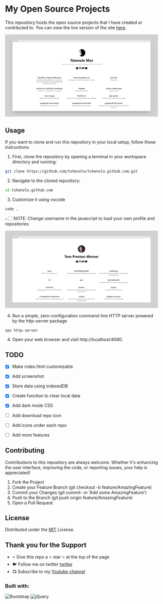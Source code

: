 # My Open Source Projects

This repository hosts the open source projects that I have created or contributed to. You can view the live version of the site [here](https://tshenolo.github.io).

![Website Screenshot](img/github_showcase_tshenolo.png)

## Usage

If you want to clone and run this repository in your local setup, follow these instructions:

1. First, clone the repository by opening a terminal in your workspace directory and running:

```bash
git clone https://github.com/tshenolo/tshenolo.github.com.git
```

2. Navigate to the cloned repository:

```bash
cd tshenolo.github.com
```

3. Customize it using vscode
```bash
code .
```

👉🏻 NOTE: Change username in the javascript to load your own profile and repositories

![Website Screenshot](img/github_showcase_mojombo.png)


4. Run a simple, zero-configuration command-line HTTP server powered by the http-server package 
```bash
npx http-server
```

4. Open your web browser and visit http://localhost:8080.

## TODO
- [x] Make index.html customizable  
- [x] Add screenshot  
- [x] Store data using indexedDB  
- [x] Create function to clear local data  
- [x] Add dark mode CSS 
- [ ] Add download repo icon
- [ ] Add icons under each repo
- [ ] Add more features  


## Contributing
Contributions to this repository are always welcome. Whether it's enhancing the user interface, improving the code, or reporting issues, your help is appreciated!

1. Fork the Project
2. Create your Feature Branch (git checkout -b feature/AmazingFeature)
3. Commit your Changes (git commit -m 'Add some AmazingFeature')
4. Push to the Branch (git push origin feature/AmazingFeature)
5. Open a Pull Request

## License
Distributed under the [MIT](LICENSE) License.

## Thank you for the Support
- ⭐ Give this repo a ⭐ star ⭐ at the top of the page
- 🐦 Follow me on twitter [twitter](https://twitter.com/tshenolo)
- 📺 Subscribe to my [Youtube channel](https://www.youtube.com/@tshenolo?sub_confirmation=1)

### Built with:
![Bootstrap](https://img.shields.io/badge/Bootstrap-563D7C?style=for-the-badge&logo=bootstrap&logoColor=white)
![jQuery](https://img.shields.io/badge/jQuery-0769AD?style=for-the-badge&logo=jquery&logoColor=white)


















